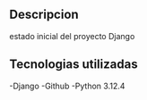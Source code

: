 ## Descripcion

estado inicial del proyecto Django

## Tecnologias utilizadas

-Django
-Github
-Python 3.12.4